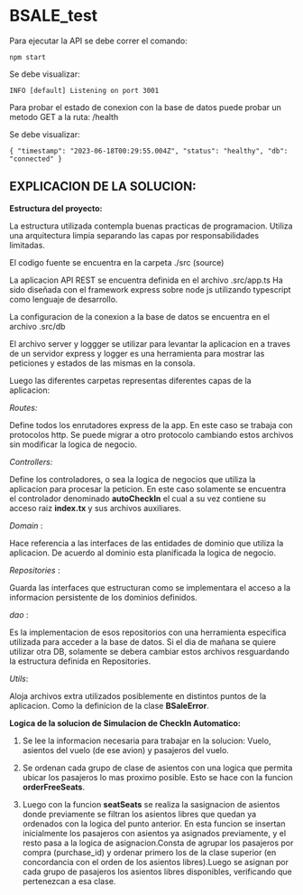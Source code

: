 # BSALE_test

Para ejecutar la API se debe correr el comando:

`npm start`

Se debe visualizar:

`INFO [default] Listening on port 3001`

Para probar el estado de conexion con la base de datos puede probar un metodo GET a la ruta: /health

Se debe visualizar:

`{
    "timestamp": "2023-06-18T00:29:55.004Z",
    "status": "healthy",
    "db": "connected"
}`

## EXPLICACION DE LA SOLUCION:

**Estructura del proyecto:**

La estructura utilizada contempla buenas practicas de programacion. Utiliza una arquitectura limpia separando las capas por responsabilidades limitadas.

El codigo fuente se encuentra en la carpeta ./src (source)

La aplicacion API REST se encuentra definida en el archivo .src/app.ts
Ha sido diseñada con el framework express sobre node js utilizando typescript como lenguaje de desarrollo.

La configuracion de la conexion a la base de datos se encuentra en el archivo .src/db

El archivo server y loggger se utilizar para levantar la aplicacion en a traves de un servidor express y logger es una herramienta para mostrar las peticiones y estados de las mismas en la consola.

Luego las diferentes carpetas representas diferentes capas de la aplicacion:

_Routes:_

Define todos los enrutadores express de la app. En este caso se trabaja con protocolos http. Se puede migrar a otro protocolo cambiando estos archivos sin modificar la logica de negocio.

_Controllers:_

Define los controladores, o sea la logica de negocios que utiliza la aplicacion para procesar la peticion. En este caso solamente se encuentra el controlador denominado **autoCheckIn** el cual a su vez contiene su acceso raiz **index.tx** y sus archivos auxiliares.

_Domain_ :

Hace referencia a las interfaces de las entidades de dominio que utiliza la aplicacion. De acuerdo al dominio esta planificada la logica de negocio.

_Repositories_ :

Guarda las interfaces que estructuran como se implementara el acceso a la informacion persistente de los dominios definidos.

_dao_ :

Es la implementacion de esos repositorios con una herramienta especifica utilizada para acceder a la base de datos. Si el dia de mañana se quiere utilizar otra DB, solamente se debera cambiar estos archivos resguardando la estructura definida en Repositories.

_Utils_:

Aloja archivos extra utilizados posiblemente en distintos puntos de la aplicacion. Como la definicion de la clase **BSaleError**.

**Logica de la solucion de Simulacion de CheckIn Automatico:**

1. Se lee la informacion necesaria para trabajar en la solucion: Vuelo, asientos del vuelo (de ese avion) y pasajeros del vuelo.

2. Se ordenan cada grupo de clase de asientos con una logica que permita ubicar los pasajeros lo mas proximo posible.
   Esto se hace con la funcion **orderFreeSeats**.

3. Luego con la funcion **seatSeats** se realiza la sasignacion de asientos donde previamente se filtran los asientos libres que quedan ya ordenados con la logica del punto anterior.
   En esta funcion se insertan inicialmente los pasajeros con asientos ya asignados previamente, y el resto pasa a la logica de asignacion.Consta de agrupar los pasajeros por compra (purchase_id) y ordenar primero los de la clase superior (en concordancia con el orden de los asientos libres).Luego se asignan por cada grupo de pasajeros los asientos libres disponibles, verificando que pertenezcan a esa clase.
